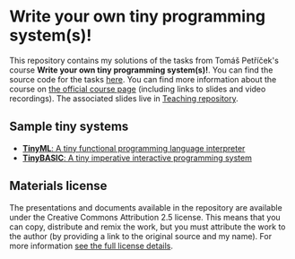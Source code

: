 Write your own tiny programming system(s)!
==========================================

This repository contains my solutions of the tasks from Tomáš Petříček's course **Write your own tiny programming system(s)!**. You can find the source code for the tasks [here](https://github.com/tpetricek/tiny-systems). You can find more information about the course on [the official course page](https://d3s.mff.cuni.cz/teaching/nprg077/) (including links to slides and video recordings). The associated slides live in [Teaching repository](https://github.com/tpetricek/Teaching/).

Sample tiny systems
-------------------

* [**TinyML**: A tiny functional programming language interpreter](https://github.com/tpetricek/tiny-systems/tree/master/01-tiny-ml)
* [**TinyBASIC**: A tiny imperative interactive programming system](https://github.com/tpetricek/tiny-systems/tree/master/02-tiny-basic)

Materials license
-----------------

The presentations and documents available in the repository are available under the Creative
Commons Attribution 2.5 license.  This means that you can copy, distribute and remix the work,
but you must attribute the work to the author (by providing a link to the original source
and my name). For more information [see the full license details](http://creativecommons.org/licenses/by/2.5/).
